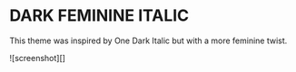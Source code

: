 # DARK FEMININE ITALIC

This theme was inspired by One Dark Italic but with a more feminine twist.


![screenshot][]